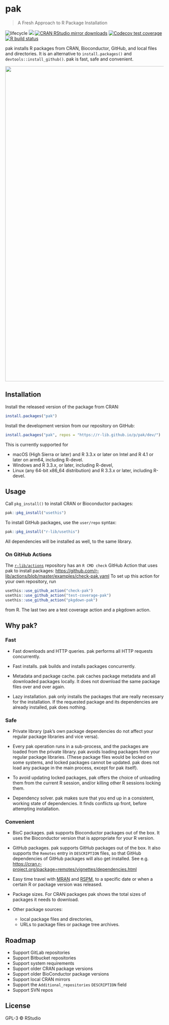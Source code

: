 
<!-- README.md is generated from README.Rmd. Please edit that file -->

# pak

> A Fresh Approach to R Package Installation

<!-- badges: start -->

![lifecycle](https://img.shields.io/badge/lifecycle-experimental-orange.svg)
[![](https://www.r-pkg.org/badges/version/pak)](https://cran.r-project.org/package=pak)
[![CRAN RStudio mirror
downloads](https://cranlogs.r-pkg.org/badges/pak)](https://www.r-pkg.org/pkg/pak)
[![Codecov test
coverage](https://codecov.io/gh/r-lib/pak/branch/main/graph/badge.svg)](https://app.codecov.io/gh/r-lib/pak?branch=main)
[![R build
status](https://github.com/r-lib/pak/workflows/R-CMD-check/badge.svg)](https://github.com/r-lib/pak/actions)
<!-- badges: end -->

pak installs R packages from CRAN, Bioconductor, GitHub, and local files
and directories. It is an alternative to `install.packages()` and
`devtools::install_github()`. pak is fast, safe and convenient.

<p align="center">
<img width="1000" src="https://cdn.jsdelivr.net/gh/r-lib/pak@main/tools/images/fast.svg">
</p>

## Installation

Install the released version of the package from CRAN:

``` r
install.packages("pak")
```

Install the development version from our repository on GitHub:

``` r
install.packages("pak", repos = "https://r-lib.github.io/p/pak/dev/")
```

This is currently supported for

-   macOS (High Sierra or later) and R 3.3.x or later on Intel and R 4.1
    or later on arm64, including R-devel.
-   Windows and R 3.3.x, or later, including R-devel,
-   Linux (any 64-bit x86_64 distribution) and R 3.3.x or later,
    including R-devel.

## Usage

Call `pkg_install()` to install CRAN or Bioconductor packages:

``` r
pak::pkg_install("usethis")
```

To install GitHub packages, use the `user/repo` syntax:

``` r
pak::pkg_install("r-lib/usethis")
```

All dependencies will be installed as well, to the same library.

### On GitHub Actions

The [`r-lib/actions`](https://github.com/r-lib/actions) repository has
an `R CMD check` GitHub Action that uses pak to install packages:
<https://github.com/r-lib/actions/blob/master/examples/check-pak.yaml>
To set up this action for your own repository, run

``` r
usethis::use_github_action("check-pak")
usethis::use_github_action("test-coverage-pak")
usethis::use_github_action("pkgdown-pak")
```

from R. The last two are a test coverage action and a pkgdown action.

## Why pak?

### Fast

-   Fast downloads and HTTP queries. pak performs all HTTP requests
    concurrently.

-   Fast installs. pak builds and installs packages concurrently.

-   Metadata and package cache. pak caches package metadata and all
    downloaded packages locally. It does not download the same package
    files over and over again.

-   Lazy installation. pak only installs the packages that are really
    necessary for the installation. If the requested package and its
    dependencies are already installed, pak does nothing.

### Safe

-   Private library (pak’s own package dependencies do not affect your
    regular package libraries and vice versa).

-   Every pak operation runs in a sub-process, and the packages are
    loaded from the private library. pak avoids loading packages from
    your regular package libraries. (These package files would be locked
    on some systems, and locked packages cannot be updated. pak does not
    load any package in the main process, except for pak itself).

-   To avoid updating locked packages, pak offers the choice of
    unloading them from the current R session, and/or killing other R
    sessions locking them.

-   Dependency solver. pak makes sure that you end up in a consistent,
    working state of dependencies. It finds conflicts up front, before
    attempting installation.

### Convenient

-   BioC packages. pak supports Bioconductor packages out of the box. It
    uses the Bioconductor version that is appropriate for your R
    version.

-   GitHub packages. pak supports GitHub packages out of the box. It
    also supports the `Remotes` entry in `DESCRIPTION` files, so that
    GitHub dependencies of GitHub packages will also get installed. See
    e.g.
    <https://cran.r-project.org/package=remotes/vignettes/dependencies.html>

-   Easy time travel with [MRAN](https://mran.microsoft.com/timemachine)
    and [RSPM](https://packagemanager.rstudio.com/client/#/), to a
    specific date or when a certain R or package version was released.

-   Package sizes. For CRAN packages pak shows the total sizes of
    packages it needs to download.

-   Other package sources:

    -   local package files and directories,
    -   URLs to package files or package tree archives.

## Roadmap

-   Support GitLab repositories
-   Support Bitbucket repositories
-   Support system requirements
-   Support older CRAN package versions
-   Support older BioConductor package versions
-   Support local CRAN mirrors
-   Support the `Additional_repositories` `DESCRIPTION` field
-   Support SVN repos

## License

GPL-3 © RStudio
